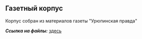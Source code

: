 ## Газетный корпус ##

Корпус собран из материалов газеты "Урюпинская правда"

***Ссылка на файлы:***  [здесь](https://drive.google.com/file/d/1alYDi71n56I0_b-MUoyoeWzl4Pj4Tf4N/view?usp=sharing)
